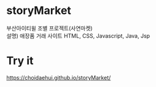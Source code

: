 # storyMarket
부산아이티윌 조별 프로젝트(사연마켓)   
설명) 애장품 거래 사이트
HTML, CSS, Javascript, Java, Jsp

# Try it
https://choidaehui.github.io/storyMarket/
